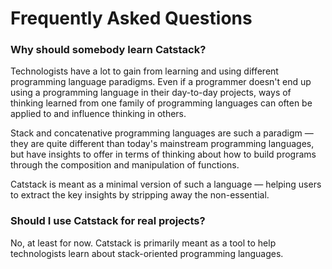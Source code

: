 # Frequently Asked Questions

### Why should somebody learn Catstack?

Technologists have a lot to gain from learning and using different programming language paradigms. Even if a programmer doesn't end up using a programming language in their day-to-day projects, ways of thinking learned from one family of programming languages can often be applied to and influence thinking in others.

Stack and concatenative programming languages are such a paradigm — they are quite different than today's mainstream programming languages, but have insights to offer in terms of thinking about how to build programs through the composition and manipulation of functions.

Catstack is meant as a minimal version of such a language — helping users to extract the key insights by stripping away the non-essential.

### Should I use Catstack for real projects?

No, at least for now. Catstack is primarily meant as a tool to help technologists learn about stack-oriented programming languages.
